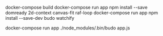 docker-compose build
docker-compose run app npm install --save domready 2d-context canvas-fit raf-loop
docker-compose run app npm install --save-dev budo watchify

docker-compose run app ./node_modules/.bin/budo app.js
